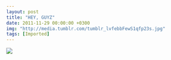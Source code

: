 ```yaml
---
layout: post
title: "HEY, GUYZ"
date: 2011-11-29 00:00:00 +0300
img: "http://media.tumblr.com/tumblr_lvfebbFewS1qfp23s.jpg"
tags: [Imported]
---
```


![](tumblr_lvfebbFewS1qfp23s.jpg)